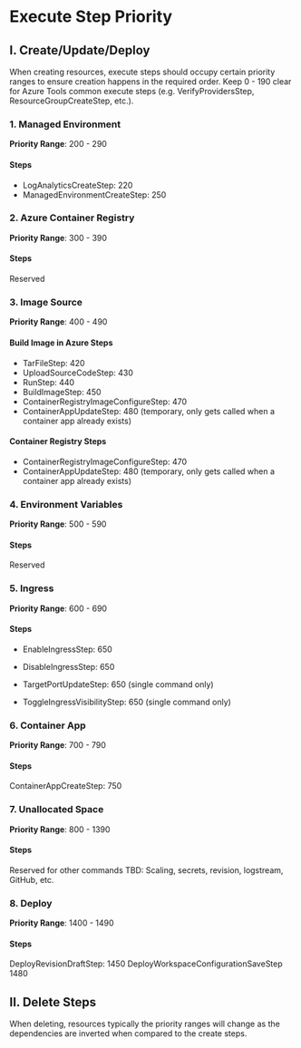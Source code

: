 # Execute Step Priority

## I. Create/Update/Deploy

When creating resources, execute steps should occupy certain priority ranges to ensure creation happens in the required order.
Keep 0 - 190 clear for Azure Tools common execute steps (e.g. VerifyProvidersStep, ResourceGroupCreateStep, etc.).

### 1. Managed Environment

<b>Priority Range</b>: 200 - 290

#### Steps

- LogAnalyticsCreateStep: 220
- ManagedEnvironmentCreateStep: 250

### 2. Azure Container Registry

<b>Priority Range</b>: 300 - 390

#### Steps

Reserved

### 3. Image Source

<b>Priority Range</b>: 400 - 490

#### Build Image in Azure Steps

- TarFileStep: 420
- UploadSourceCodeStep: 430
- RunStep: 440
- BuildImageStep: 450
- ContainerRegistryImageConfigureStep: 470
- ContainerAppUpdateStep: 480 (temporary, only gets called when a container app already exists)

#### Container Registry Steps

- ContainerRegistryImageConfigureStep: 470
- ContainerAppUpdateStep: 480 (temporary, only gets called when a container app already exists)

### 4. Environment Variables

<b>Priority Range</b>: 500 - 590

#### Steps

Reserved

### 5. Ingress

<b>Priority Range</b>: 600 - 690

#### Steps

- EnableIngressStep: 650
- DisableIngressStep: 650

- TargetPortUpdateStep: 650 (single command only)
- ToggleIngressVisibilityStep: 650 (single command only)

### 6. Container App

<b>Priority Range</b>: 700 - 790

#### Steps

ContainerAppCreateStep: 750

### 7. Unallocated Space

<b>Priority Range</b>: 800 - 1390

#### Steps

Reserved for other commands TBD: Scaling, secrets, revision, logstream, GitHub, etc.

### 8. Deploy

<b>Priority Range</b>: 1400 - 1490

#### Steps

DeployRevisionDraftStep: 1450
DeployWorkspaceConfigurationSaveStep 1480

## II. Delete Steps

When deleting, resources typically the priority ranges will change as the dependencies are inverted when compared to the create steps.
